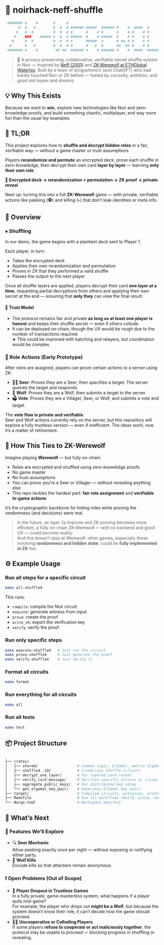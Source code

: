 # 🧪 noirhack-neff-shuffle

```bash
 ####### #    #       #     #
      #  #   #        #  #  # ###### #####  ###### #    #  ####  #      ######
     #   #  #         #  #  # #      #    # #      #    # #    # #      #
    #    ###    ##### #  #  # #####  #    # #####  #    # #    # #      #####
   #     #  #         #  #  # #      #####  #      # ## # #    # #      #
  #      #   #        #  #  # #      #   #  #      ##  ## #    # #      #
 ####### #    #        ## ##  ###### #    # ###### #    #  ####  ###### #
```

> 🔐 A privacy-preserving, collaborative, verifiable secret shuffle system in Noir — inspired by [Neff (2001)](https://web.cs.ucdavis.edu/~franklin/ecs228/2013/neff_2001.pdf) and [ZK-Werewolf at ETHGlobal Waterloo](https://ethglobal.com/showcase/zk-werewolf-ce61c). Built by a team of programmers (and ChatGPT) who had barely touched Noir or ZK before — fueled by curiosity, ambition, and good old hopes and dreams.

## 💡 Why This Exists

Because we want to **win**, explore new technologies like Noir and zero-knowledge proofs, and build something chaotic, multiplayer, and way more fun than the usual toy examples.

## 🧭 TL;DR

This project explores how to **shuffle and decrypt hidden roles** in a fair, verifiable way — without a game master or trust assumptions.

Players **rerandomize and permute** an encrypted deck, prove each shuffle in zero-knowledge, then decrypt their own card **layer by layer** — learning **only their own role**.

**🔁 Encrypted deck → rerandomization + permutation → ZK proof → private reveal**

Next up: turning this into a full **ZK-Werewolf** game — with private, verifiable actions like peeking (🕵️) and killing (💀) that don’t leak identities or meta info.

## 🔀 Overview

### ♠️ Shuffling

In our demo, the game begins with a plaintext deck sent to Player 1.

Each player, in turn:

- Takes the encrypted deck
- Applies their own rerandomization and permutation
- Proves in ZK that they performed a valid shuffle
- Passes the output to the next player

Once all shuffle layers are applied, players decrypt their card **one layer at a time**, requesting partial decryptions from others and applying their own secret at the end — ensuring that **only they** can view the final result.

#### 🔐 Trust Model

- The protocol remains fair and private **as long as at least one player is honest** and keeps their shuffle secret — even if others collude.
- It can be deployed on-chain, though the UX would be rough due to the number of transactions required.  
  ➤ This could be improved with batching and relayers, but coordination would be complex.

### 🧙 Role Actions (Early Prototype)

After roles are assigned, players can prove certain actions to a server using ZK:

- 🧙‍♂️ **Seer**: Proves they are a Seer, then specifies a target. The server queries the target and responds.
- 🐺 **Wolf**: Proves they are a Wolf, then submits a target to the server.
- 🗳️ **Vote**: Proves they are a Villager, Seer, or Wolf, and submits a vote and target.

The **vote flow is private and verifiable**.  
Seer and Wolf actions currently rely on the server, but this repository will explore a fully trustless version — even if inefficient. The ideas work; now it’s a matter of refinement.

## 🚀 How This Ties to ZK-Werewolf

Imagine playing **Werewolf** — but fully on-chain.

- Roles are encrypted and shuffled using zero-knowledge proofs
- No game master
- No trust assumptions
- You can _prove_ you’re a Seer or Villager — without revealing anything else
- This repo tackles the hardest part: **fair role assignment** and **verifiable in-game actions**

It’s the cryptographic backbone for hiding roles while proving the randomness (and decisions) were real.

> In the future, as layer 2s improve and ZK proving becomes more efficient, a fully on-chain ZK-Werewolf — with no backend and good UX — could become reality.  
> And this doesn’t stop at Werewolf: other games, especially those involving **randomness and hidden state**, could be **fully implemented in ZK** too.

## ⚙️ Example Usage

### Run all steps for a specific circuit

```bash
make all-shuffle4
```

This runs:

- `compile`: compile the Noir circuit
- `execute`: generate witness from input
- `prove`: create the proof
- `write_vk`: export the verification key
- `verify`: verify the proof

### Run only specific steps

```bash
make execute-shuffle4   # Just run the circuit
make prove-shuffle4     # Just generate the proof
make verify-shuffle4    # Just verify it
```

### Format all circuits

```bash
make format
```

### Run everything for all circuits

```bash
make all
```

### Run all tests

```bash
make test
```

## 📦 Project Structure

```bash
.
├── crates/
│   ├── shared/                  # Common logic: ElGamal, matrix algebra, Neff shuffle
│   ├── shuffle4..10/            # Fixed-size shuffle circuits
│   ├── decrypt_one_layer/       # For layered card reveal
│   ├── verify_card_message/     # Verifies specific actions or claims
│   ├── aggregate_public_keys/   # For distributed key setup
│   └── gen_elgamal_key_pair/    # Generates ElGamal key pairs
├── target/                      # Compiled circuits, witnesses, proofs, and VKeys
├── Makefile                     # Run all workflows (build, prove, verify)
└── Nargo.toml                   # Workspace manifest
```

## 🔬 What’s Next

### 🔧 Features We’ll Explore

- 🔍 **Seer Mechanic**  
  Allow peeking exactly once per night — without exposing or notifying either party.
- 🐺 **Wolf Kills**  
  Encode kills so that attackers remain anonymous.

### ❗ Open Problems (Out of Scope)

- 🤔 **Player Dropout in Trustless Games**  
  In a fully private, game-masterless system, what happens if a player quits mid-game?  
  For example, the player who drops out **might be a Wolf**, but because the system doesn’t know their role, it can’t decide how the game should proceed.
- 🧍‍♂️ **Uncooperative or Colluding Players**  
  If some players **refuse to cooperate or act maliciously together**, the protocol may be unable to proceed — blocking progress in shuffling or revealing.
